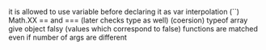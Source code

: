 it is allowed to use variable before declaring it as var
interpolation (``)
Math.XX
== and === (later checks type as well) (coersion)
typeof array give object
falsy (values which correspond to false)
functions are matched even if number of args are different
